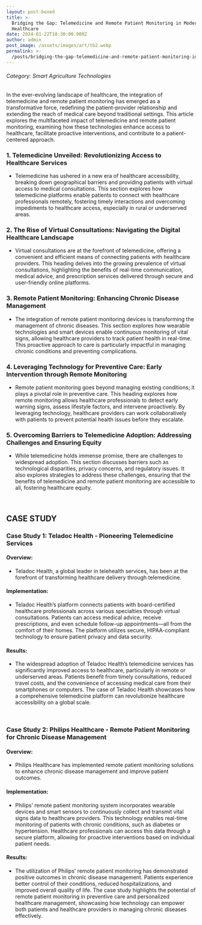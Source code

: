 ```yaml
---
layout: post-boxed
title: >-
  Bridging the Gap: Telemedicine and Remote Patient Monitoring in Modern
  Healthcare
date: 2024-01-22T18:30:00.000Z
author: admin
post_image: /assets/images/art/tb2.webp
permalink: >-
  /posts/bridging-the-gap-telemedicine-and-remote-patient-monitoring-in-modern-healthcare
---
```


###### Category: Smart Agriculture Technologies

In the ever-evolving landscape of healthcare, the integration of telemedicine and remote patient monitoring has emerged as a transformative force, redefining the patient-provider relationship and extending the reach of medical care beyond traditional settings. This article explores the multifaceted impact of telemedicine and remote patient monitoring, examining how these technologies enhance access to healthcare, facilitate proactive interventions, and contribute to a patient-centered approach.

### 1. Telemedicine Unveiled: Revolutionizing Access to Healthcare Services

* Telemedicine has ushered in a new era of healthcare accessibility, breaking down geographical barriers and providing patients with virtual access to medical consultations. This section explores how telemedicine platforms enable patients to connect with healthcare professionals remotely, fostering timely interactions and overcoming impediments to healthcare access, especially in rural or underserved areas.

### 2. The Rise of Virtual Consultations: Navigating the Digital Healthcare Landscape

* Virtual consultations are at the forefront of telemedicine, offering a convenient and efficient means of connecting patients with healthcare providers. This heading delves into the growing prevalence of virtual consultations, highlighting the benefits of real-time communication, medical advice, and prescription services delivered through secure and user-friendly online platforms.

### 3. Remote Patient Monitoring: Enhancing Chronic Disease Management

* The integration of remote patient monitoring devices is transforming the management of chronic diseases. This section explores how wearable technologies and smart devices enable continuous monitoring of vital signs, allowing healthcare providers to track patient health in real-time. This proactive approach to care is particularly impactful in managing chronic conditions and preventing complications.

### 4. Leveraging Technology for Preventive Care: Early Intervention through Remote Monitoring

* Remote patient monitoring goes beyond managing existing conditions; it plays a pivotal role in preventive care. This heading explores how remote monitoring allows healthcare professionals to detect early warning signs, assess lifestyle factors, and intervene proactively. By leveraging technology, healthcare providers can work collaboratively with patients to prevent potential health issues before they escalate.

### 5. Overcoming Barriers to Telemedicine Adoption: Addressing Challenges and Ensuring Equity

* While telemedicine holds immense promise, there are challenges to widespread adoption. This section discusses barriers such as technological disparities, privacy concerns, and regulatory issues. It also explores strategies to address these challenges, ensuring that the benefits of telemedicine and remote patient monitoring are accessible to all, fostering healthcare equity.

<br>

## CASE STUDY

### Case Study 1: Teladoc Health - Pioneering Telemedicine Services

#### Overview:

* Teladoc Health, a global leader in telehealth services, has been at the forefront of transforming healthcare delivery through telemedicine.

#### Implementation:

* Teladoc Health’s platform connects patients with board-certified healthcare professionals across various specialties through virtual consultations. Patients can access medical advice, receive prescriptions, and even schedule follow-up appointments—all from the comfort of their homes. The platform utilizes secure, HIPAA-compliant technology to ensure patient privacy and data security.

#### Results:

* The widespread adoption of Teladoc Health’s telemedicine services has significantly improved access to healthcare, particularly in remote or underserved areas. Patients benefit from timely consultations, reduced travel costs, and the convenience of accessing medical care from their smartphones or computers. The case of Teladoc Health showcases how a comprehensive telemedicine platform can revolutionize healthcare accessibility on a global scale.

<br>

### Case Study 2: Philips Healthcare - Remote Patient Monitoring for Chronic Disease Management

#### Overview:

* Philips Healthcare has implemented remote patient monitoring solutions to enhance chronic disease management and improve patient outcomes.

#### Implementation:

* Philips’ remote patient monitoring system incorporates wearable devices and smart sensors to continuously collect and transmit vital signs data to healthcare providers. This technology enables real-time monitoring of patients with chronic conditions, such as diabetes or hypertension. Healthcare professionals can access this data through a secure platform, allowing for proactive interventions based on individual patient needs.

#### Results:

* The utilization of Philips’ remote patient monitoring has demonstrated positive outcomes in chronic disease management. Patients experience better control of their conditions, reduced hospitalizations, and improved overall quality of life. The case study highlights the potential of remote patient monitoring in preventive care and personalized healthcare management, showcasing how technology can empower both patients and healthcare providers in managing chronic diseases effectively.
